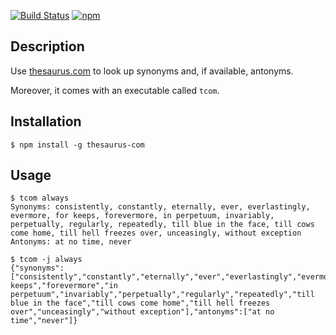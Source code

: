 [![Build Status](https://travis-ci.org/mhinz/node-thesaurus-com.svg?branch=master)](https://travis-ci.org/mhinz/node-thesaurus-com)
[![npm](https://img.shields.io/npm/v/thesaurus-com.svg)](https://www.npmjs.com/package/thesaurus-com)

## Description

Use [thesaurus.com](http://www.thesaurus.com/) to look up synonyms and, if
available, antonyms.

Moreover, it comes with an executable called `tcom`.

## Installation

```
$ npm install -g thesaurus-com
```

## Usage

```
$ tcom always
Synonyms: consistently, constantly, eternally, ever, everlastingly, evermore, for keeps, forevermore, in perpetuum, invariably, perpetually, regularly, repeatedly, till blue in the face, till cows come home, till hell freezes over, unceasingly, without exception
Antonyms: at no time, never
```

```
$ tcom -j always
{"synonyms":["consistently","constantly","eternally","ever","everlastingly","evermore","for keeps","forevermore","in perpetuum","invariably","perpetually","regularly","repeatedly","till blue in the face","till cows come home","till hell freezes over","unceasingly","without exception"],"antonyms":["at no time","never"]}
```

